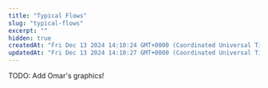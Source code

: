 ```yaml
---
title: "Typical Flows"
slug: "typical-flows"
excerpt: ""
hidden: true
createdAt: "Fri Dec 13 2024 14:10:24 GMT+0000 (Coordinated Universal Time)"
updatedAt: "Fri Dec 13 2024 14:10:27 GMT+0000 (Coordinated Universal Time)"
---
```

TODO: Add Omar's graphics!
